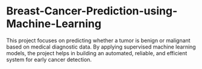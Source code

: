 # Breast-Cancer-Prediction-using-Machine-Learning
This project focuses on predicting whether a tumor is benign or malignant based on medical diagnostic data. By applying supervised machine learning models, the project helps in building an automated, reliable, and efficient system for early cancer detection.
